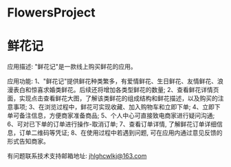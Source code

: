 # FlowersProject
# 鲜花记

应用描述: "鲜花记"是一款线上购买鲜花的应用。

应用功能: 
      1、"鲜花记"提供鲜花种类繁多，有爱情鲜花、生日鲜花、友情鲜花、浪漫表白和惊喜求婚类鲜花。后续还将增加各类型鲜花的数量; 
      2、查看鲜花详情页面，实现点击查看鲜花大图，了解该类鲜花的组成结构和鲜花描述，以及购买的注意事项; 
      3、在浏览过程中，鲜花可实现收藏、加入购物车和立即下单; 
      4、立即下单可备注信息，方便商家准备商品; 
      5、个人中心可直接致电商家进行疑问沟通; 
      6、可对已下单的订单进行操作-取消订单; 
      7、查看订单详情, 了解鲜花订单详细信息，订单二维码等凭证; 
      8、在使用过程中若遇到问题, 可在应用内通过意见反馈的形式告知商家。

有问题联系技术支持邮箱地址: jhlghcwlkj@163.com
